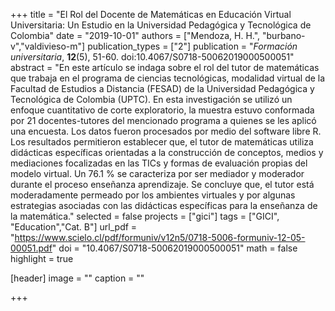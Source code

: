 +++
title = "El Rol del Docente de Matemáticas en Educación Virtual Universitaria: Un Estudio en la Universidad Pedagógica y Tecnológica de Colombia"
date = "2019-10-01"
authors = ["Mendoza, H. H.", "burbano-v","valdivieso-m"]
publication_types = ["2"]
publication = "*Formación universitaria*, **12**(5), 51-60. doi:10.4067/S0718-50062019000500051"
abstract = "En este artículo se indaga sobre el rol del tutor de matemáticas que trabaja en el programa de ciencias tecnológicas, modalidad virtual de la Facultad de Estudios a Distancia (FESAD) de la Universidad Pedagógica y Tecnológica de Colombia (UPTC). En esta investigación se utilizó un enfoque cuantitativo de corte exploratorio, la muestra estuvo conformada por 21 docentes-tutores del mencionado programa a quienes se les aplicó una encuesta. Los datos fueron procesados por medio del software libre R. Los resultados permitieron establecer que, el tutor de matemáticas utiliza didácticas específicas orientadas a la construcción de conceptos, medios y mediaciones focalizadas en las TICs y formas de evaluación propias del modelo virtual. Un 76.1 % se caracteriza por ser mediador y moderador durante el proceso enseñanza aprendizaje. Se concluye que, el tutor está moderadamente permeado por los ambientes virtuales y por algunas estrategias asociadas con las didácticas específicas para la enseñanza de la matemática."
selected = false
projects = ["gici"]
tags = ["GICI", "Education","Cat. B"]
url_pdf = "https://www.scielo.cl/pdf/formuniv/v12n5/0718-5006-formuniv-12-05-00051.pdf"
doi = "10.4067/S0718-50062019000500051"
math = false
highlight = true

[header]
image = ""
caption = ""

+++
